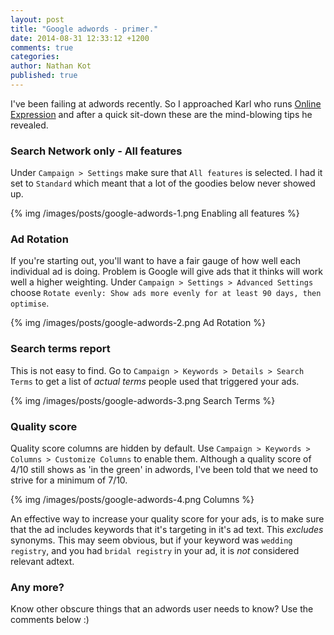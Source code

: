 ```yaml
---
layout: post
title: "Google adwords - primer."
date: 2014-08-31 12:33:12 +1200
comments: true
categories: 
author: Nathan Kot
published: true
---
```


I've been failing at adwords recently. So I approached Karl who runs [Online
Expression][online-expression] and after a quick sit-down these are the
mind-blowing tips he revealed.

### Search Network only - All features

Under `Campaign > Settings` make sure that `All features` is selected. I had
it set to `Standard` which meant that a lot of the goodies below never showed
up.

{% img /images/posts/google-adwords-1.png Enabling all features %}

### Ad Rotation

If you're starting out, you'll want to have a fair gauge of how well each
individual ad is doing. Problem is Google will give ads that it thinks will
work well a higher weighting. Under `Campaign > Settings > Advanced Settings`
choose `Rotate evenly: Show ads more evenly for at least 90 days, then
optimise`.

{% img /images/posts/google-adwords-2.png Ad Rotation %}

### Search terms report

This is not easy to find. Go to `Campaign > Keywords > Details > Search Terms`
to get a list of _actual terms_ people used that triggered your ads.

{% img /images/posts/google-adwords-3.png Search Terms %}

### Quality score

Quality score columns are hidden by default. Use `Campaign > Keywords >
Columns > Customize Columns` to enable them. Although a quality score of 4/10
still shows as 'in the green' in adwords, I've been told that we need to
strive for a minimum of 7/10.

{% img /images/posts/google-adwords-4.png Columns %}

An effective way to increase your quality score for your ads, is to make sure
that the ad includes keywords that it's targeting in it's ad text. This
_excludes_ synonyms. This may seem obvious, but if your keyword was `wedding
registry`, and you had `bridal registry` in your ad, it is _not_ considered
relevant adtext.

### Any more?

Know other obscure things that an adwords user needs to know? Use the comments
below :)

[online-expression]: http://www.onlineexpression.co.nz/
